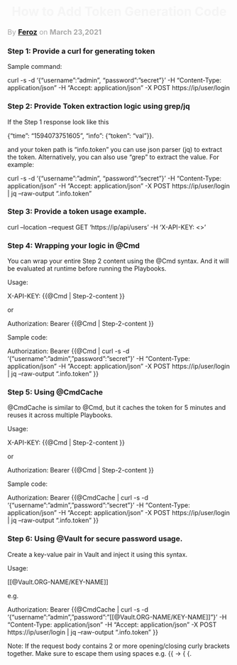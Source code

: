 <h1 align="center" style="color: #F5F5F5;"> <b> How to Add Token Generation Code </b> </h1>

<p style="text-align: left;color: 	#A9A9A9;font-size:16px;"> By <b><a href="https://github.com/fersy02">Feroz</a></b> on <b>March 23,2021</b> </p>

### **Step 1: Provide a curl for generating token**

Sample command:

curl -s -d ‘{“username”:”admin”, “password”:”secret”}’ -H “Content-Type: application/json” -H “Accept: application/json” 
-X POST https://ip/user/login

### **Step 2: Provide Token extraction logic using grep/jq**

If the Step 1 response look like this

{“time”: “1594073751605”, “info”: {“token”: “val”}}.

and your token path is “info.token” you can use json parser (jq) to extract the token. Alternatively, you can also use 
“grep” to extract the value. For example:

curl -s -d ‘{“username”:”admin”, “password”:”secret”}’ -H “Content-Type: application/json” -H “Accept: application/json”
-X POST https://ip/user/login | jq –raw-output “.info.token”

### **Step 3: Provide a token usage example.**

curl –location –request GET ‘https://ip/api/users’ -H ‘X-API-KEY: <>’

### **Step 4: Wrapping your logic in @Cmd**

You can wrap your entire Step 2 content using the @Cmd syntax. And it will be evaluated at runtime before running the Playbooks.

Usage:

X-API-KEY: {{@Cmd | Step-2-content }}

or

Authorization: Bearer {{@Cmd | Step-2-content }}

Sample code:

Authorization: Bearer {{@Cmd | curl -s -d ‘{“username”:”admin”,”password”:”secret”}’ -H “Content-Type: application/json”
-H “Accept: application/json” -X POST https://ip/user/login | jq –raw-output “.info.token” }}

### **Step 5: Using @CmdCache**

@CmdCache is similar to @Cmd, but it caches the token for 5 minutes and reuses it across multiple Playbooks.

Usage:

X-API-KEY: {{@Cmd | Step-2-content }}

or

Authorization: Bearer {{@Cmd | Step-2-content }}

Sample code:

Authorization: Bearer {{@CmdCache | curl -s -d ‘{“username”:”admin”,”password”:”secret”}’ -H “Content-Type: application/json”
-H “Accept: application/json” -X POST https://ip/user/login | jq –raw-output “.info.token” }}

### **Step 6: Using @Vault for secure password usage.**

Create a key-value pair in Vault and inject it using this syntax.

Usage:

[[@Vault.ORG-NAME/KEY-NAME]]

e.g.

Authorization: Bearer {{@CmdCache | curl -s -d ‘{“username”:”admin”,”password”:”[[@Vault.ORG-NAME/KEY-NAME]]”}’ -H 
“Content-Type: application/json” -H “Accept: application/json” -X POST https://ip/user/login | jq –raw-output “.info.token” }}

Note: If the request body contains 2 or more opening/closing curly brackets together. Make sure to escape them using spaces 
e.g. {{ -> { {.



   
